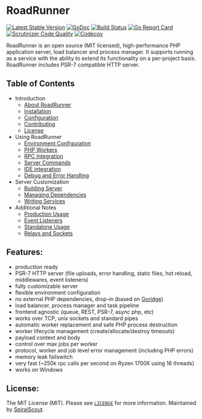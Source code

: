 RoadRunner
==========
[![Latest Stable Version](https://poser.pugx.org/spiral/roadrunner/version)](https://packagist.org/packages/spiral/roadrunner)
[![GoDoc](https://godoc.org/github.com/spiral/roadrunner?status.svg)](https://godoc.org/github.com/spiral/roadrunner)
[![Build Status](https://travis-ci.org/spiral/roadrunner.svg?branch=master)](https://travis-ci.org/spiral/roadrunner)
[![Go Report Card](https://goreportcard.com/badge/github.com/spiral/roadrunner)](https://goreportcard.com/report/github.com/spiral/roadrunner)
[![Scrutinizer Code Quality](https://scrutinizer-ci.com/g/spiral/roadrunner/badges/quality-score.png)](https://scrutinizer-ci.com/g/spiral/roadrunner/?branch=master)
[![Codecov](https://codecov.io/gh/spiral/roadrunner/branch/master/graph/badge.svg)](https://codecov.io/gh/spiral/roadrunner/)

RoadRunner is an open source (MIT licensed), high-performance PHP application server, load balancer and process manager.
It supports running as a service with the ability to extend its functionality on a per-project basis. RoadRunner includes PSR-7 compatible HTTP server.

Table of Contents 
-----------------
* Introduction
  * [About RoadRunner](https://github.com/spiral/roadrunner/wiki/About-RoadRunner)
  * [Installation](https://github.com/spiral/roadrunner/wiki/Installation)
  * [Configuration](https://github.com/spiral/roadrunner/wiki/Configuration)
  * [Contributing](https://github.com/spiral/roadrunner/wiki/Contributing)
  * [License](https://github.com/spiral/roadrunner/wiki/License)
* Using RoadRunner
  * [Environment Configuration](https://github.com/spiral/roadrunner/wiki/Enviroment-Configuration)
  * [PHP Workers](https://github.com/spiral/roadrunner/wiki/PHP-Workers)
  * [RPC Integration](https://github.com/spiral/roadrunner/wiki/RPC-Integration)
  * [Server Commands](https://github.com/spiral/roadrunner/wiki/Server-Commands)
  * [IDE integration](https://github.com/spiral/roadrunner/wiki/IDE-Integration)
  * [Debug and Error Handling](https://github.com/spiral/roadrunner/wiki/Debug-And-Error-Handling)
* Server Customization
  * [Building Server](https://github.com/spiral/roadrunner/wiki/Building-Server)
  * [Managing Dependencies](https://github.com/spiral/roadrunner/wiki/Managing-Dependencies)
  * [Writing Services](https://github.com/spiral/roadrunner/wiki/Writing-Services)
* Additional Notes
  * [Production Usage](https://github.com/spiral/roadrunner/wiki/Production-Usage)
  * [Event Listeners](https://github.com/spiral/roadrunner/wiki/Event-Listeners)
  * [Standalone Usage](https://github.com/spiral/roadrunner/wiki/Standalone-usage)
  * [Relays and Sockets](https://github.com/spiral/roadrunner/wiki/Relays-And-Sockets)

Features:
--------
- production ready
- PSR-7 HTTP server (file uploads, error handling, static files, hot reload, middlewares, event listeners)
- fully customizable server
- flexible environment configuration
- no external PHP dependencies, drop-in (based on [Goridge](https://github.com/spiral/goridge))
- load balancer, process manager and task pipeline
- frontend agnostic (queue, REST, PSR-7, async php, etc)
- works over TCP, unix sockets and standard pipes
- automatic worker replacement and safe PHP process destruction
- worker lifecycle management (create/allocate/destroy timeouts)
- payload context and body
- control over max jobs per worker
- protocol, worker and job level error management (including PHP errors)
- memory leak failswitch
- very fast (~250k rpc calls per second on Ryzen 1700X using 16 threads)
- works on Windows

License:
--------
The MIT License (MIT). Please see [`LICENSE`](./LICENSE) for more information. Maintained by [SpiralScout](https://spiralscout.com).
